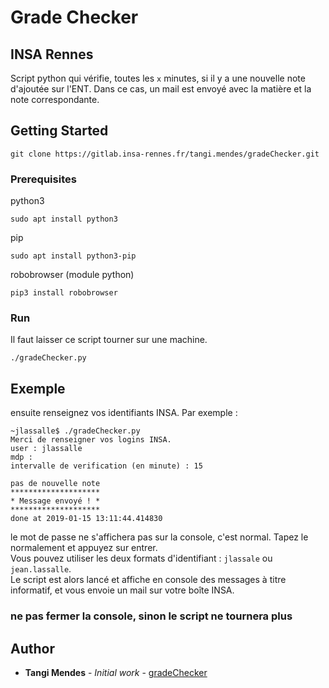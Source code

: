 # Grade Checker
## INSA Rennes
Script python qui vérifie, toutes les `x` minutes, si il y a une nouvelle note d'ajoutée sur l'ENT. Dans ce cas, un mail est envoyé avec la matière et la note correspondante.

## Getting Started

```
git clone https://gitlab.insa-rennes.fr/tangi.mendes/gradeChecker.git
```

### Prerequisites

python3
```
sudo apt install python3
```
pip
```
sudo apt install python3-pip
```

robobrowser (module python)
```
pip3 install robobrowser
```

### Run

Il faut laisser ce script tourner sur une machine.

```
./gradeChecker.py
```
## Exemple
ensuite renseignez vos identifiants INSA. Par exemple :
```
~jlassalle$ ./gradeChecker.py
Merci de renseigner vos logins INSA.
user : jlassalle
mdp :
intervalle de verification (en minute) : 15

pas de nouvelle note
********************
* Message envoyé ! *
********************
done at 2019-01-15 13:11:44.414830

```

le mot de passe ne s'affichera pas sur la console, c'est normal.
Tapez le normalement et appuyez sur entrer.  
Vous pouvez utiliser les deux formats d'identifiant : `jlassale` ou `jean.lassalle`.  
Le script est alors lancé et affiche en console des messages à titre informatif, et vous envoie un mail sur votre boîte INSA.

### ne pas fermer la console, sinon le script ne tournera plus




## Author

* **Tangi Mendes** - *Initial work* - [gradeChecker](https://gitlab.insa-rennes.fr/Tangi.Mendes/gradeChecker)